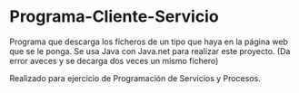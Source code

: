 # Programa-Cliente-Servicio
Programa que descarga los ficheros de un tipo que haya en la página web que se le ponga.
Se usa Java con Java.net para realizar este proyecto. (Da error aveces y se decarga dos veces un mismo fichero)

Realizado para ejercicio de Programación de Servicios y Procesos.
